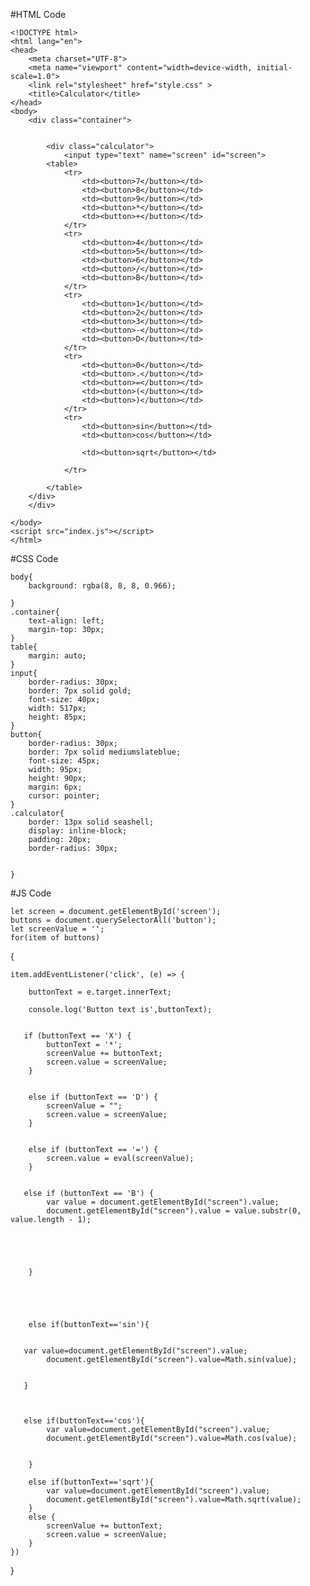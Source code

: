 #HTML Code

    <!DOCTYPE html>
    <html lang="en">
    <head>
        <meta charset="UTF-8">
        <meta name="viewport" content="width=device-width, initial-scale=1.0">
        <link rel="stylesheet" href="style.css" >
        <title>Calculator</title>
    </head>
    <body>
        <div class="container">


            <div class="calculator">
                <input type="text" name="screen" id="screen">
            <table>
                <tr>
                    <td><button>7</button></td>
                    <td><button>8</button></td>
                    <td><button>9</button></td>
                    <td><button>*</button></td>
                    <td><button>+</button></td>
                </tr>
                <tr>
                    <td><button>4</button></td>
                    <td><button>5</button></td>
                    <td><button>6</button></td>
                    <td><button>/</button></td>
                    <td><button>B</button></td>
                </tr>
                <tr>
                    <td><button>1</button></td>
                    <td><button>2</button></td>
                    <td><button>3</button></td>
                    <td><button>-</button></td>
                    <td><button>D</button></td>
                </tr>
                <tr>
                    <td><button>0</button></td>
                    <td><button>.</button></td>
                    <td><button>=</button></td>
                    <td><button>(</button></td>
                    <td><button>)</button></td>
                </tr>
                <tr>
                    <td><button>sin</button></td>
                    <td><button>cos</button></td>

                    <td><button>sqrt</button></td>

                </tr>

            </table>
        </div>
        </div>

    </body>
    <script src="index.js"></script>
    </html>


#CSS Code

    body{
        background: rgba(8, 8, 8, 0.966);

    }
    .container{
        text-align: left;
        margin-top: 30px;
    }
    table{
        margin: auto;
    }
    input{
        border-radius: 30px;
        border: 7px solid gold;
        font-size: 40px;
        width: 517px;
        height: 85px;
    }
    button{
        border-radius: 30px;
        border: 7px solid mediumslateblue;
        font-size: 45px;
        width: 95px;
        height: 90px;
        margin: 6px;
        cursor: pointer;
    }
    .calculator{
        border: 13px solid seashell;
        display: inline-block;
        padding: 20px;
        border-radius: 30px;


    }


#JS Code

    let screen = document.getElementById('screen');
    buttons = document.querySelectorAll('button');
    let screenValue = '';
    for(item of buttons)

{
   
   
    item.addEventListener('click', (e) => {
        
        buttonText = e.target.innerText;
        
        console.log('Button text is',buttonText);        
       
       
       if (buttonText == 'X') {
            buttonText = '*';
            screenValue += buttonText;
            screen.value = screenValue;
        }
        
        
        else if (buttonText == 'D') {
            screenValue = "";
            screen.value = screenValue;
        }
        
        
        else if (buttonText == '=') {
            screen.value = eval(screenValue);
        }
       
       
       else if (buttonText == 'B') {
            var value = document.getElementById("screen").value;
            document.getElementById("screen").value = value.substr(0, value.length - 1);
        
        
        
        
        
        }
        
        
        
        
        
        else if(buttonText=='sin'){
       
       
       var value=document.getElementById("screen").value;
            document.getElementById("screen").value=Math.sin(value);
       
       
       }
       
       
       
       else if(buttonText=='cos'){
            var value=document.getElementById("screen").value;
            document.getElementById("screen").value=Math.cos(value);
        
        
        }
        
        else if(buttonText=='sqrt'){
            var value=document.getElementById("screen").value;
            document.getElementById("screen").value=Math.sqrt(value);
        }
        else {
            screenValue += buttonText;
            screen.value = screenValue;
        }
    })
}

